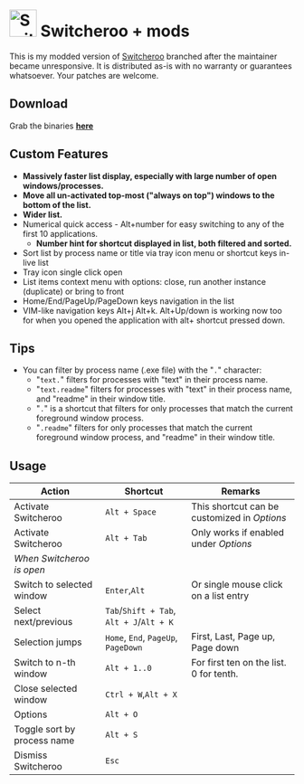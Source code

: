 <img src="logo.png" alt="Switcheroo" width="48px" height="48px"> Switcheroo + mods
==========

This is my modded version of [Switcheroo](https://github.com/kvakulo/Switcheroo) branched after the maintainer became unresponsive.
It is distributed as-is with no warranty or guarantees whatsoever. Your patches are welcome.

Download
--------

Grab the binaries **[here](https://github.com/daanzu/Switcheroo/releases)**

Custom Features
-------
- **Massively faster list display, especially with large number of open windows/processes.**
- **Move all un-activated top-most ("always on top") windows to the bottom of the list.**
- **Wider list.**
- Numerical quick access - Alt+number for easy switching to any of the first 10 applications.
    - **Number hint for shortcut displayed in list, both filtered and sorted.**
- Sort list by process name or title via tray icon menu or shortcut keys in-live list
- Tray icon single click open
- List items context menu with options: close, run another instance (duplicate) or bring to front
- Home/End/PageUp/PageDown keys navigation in the list
- VIM-like navigation keys Alt+j Alt+k. Alt+Up/down is working now too for when you opened the application with alt+ shortcut pressed down.

Tips
----

- You can filter by process name (.exe file) with the "`.`" character:
    - "`text.`" filters for processes with "text" in their process name.
    - "`text.readme`" filters for processes with "text" in their process name, and "readme" in their window title.
    - "`.`" is a shortcut that filters for only processes that match the current foreground window process.
    - "`.readme`" filters for only processes that match the current foreground window process,  and "readme" in their window title.

Usage
-----

Action                         | Shortcut        | Remarks
------------------------------ | --------------- | ----------
Activate Switcheroo            | `Alt + Space`   | This shortcut can be customized in _Options_
Activate Switcheroo            | `Alt + Tab`     | Only works if enabled under _Options_
_When Switcheroo is open_      |                 |
Switch to selected window      | `Enter`,`Alt`   | Or single mouse click on a list entry
Select next/previous           | `Tab`/`Shift + Tab`, `Alt + J`/`Alt + K` | 
Selection jumps                | `Home`, `End`, `PageUp`, `PageDown`| First, Last, Page up, Page down
Switch to n-th window          | `Alt + 1..0`    | For first ten on the list. 0 for tenth.
Close selected window          | `Ctrl + W`,`Alt + X`|
Options                        | `Alt + O`       |
Toggle sort by process name    | `Alt + S`       |
Dismiss Switcheroo             | `Esc`           |
